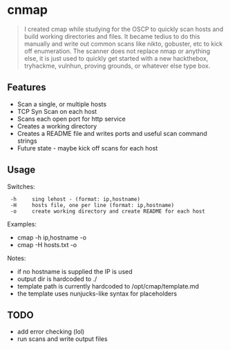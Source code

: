# cnmap

> I created cmap while studying for the OSCP to quickly scan hosts and build working directories and files. 
> It became tedius to do this manually and write out common scans like nikto, gobuster, etc to kick off 
> enumeration. The scanner does not replace nmap or anything else, it is just used to quickly get started with
> a new hackthebox, tryhackme, vulnhun, proving grounds, or whatever else type box. 

## Features

- Scan a single, or multiple hosts
- TCP Syn Scan on each host
- Scans each open port for http service
- Creates a working directory
- Creates a README file and writes ports and useful scan command strings
- Future state -  maybe kick off scans for each host

## Usage

Switches:

	 -h		sing lehost - (format: ip,hostname)
	 -H  	hosts file, one per line (format: ip,hostname)
	 -o		create working directory and create README for each host

Examples:

- cmap -h ip,hostname -o 
- cmap -H hosts.txt -o

Notes:

- if no hostname is supplied the IP is used
- output dir is hardcoded to ./
- template path is currently hardcoded to /opt/cmap/template.md
- the template uses nunjucks-like syntax for placeholders 

## TODO

- add error checking (lol)
- run scans and write output files